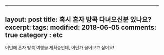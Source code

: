 
---
layout: post
title: 혹시 혼자 방콕 다녀오신분 있나요?
excerpt:
tags: 
modified: 2018-06-05
comments: true
category : etc
---
이번에 혼자 방콕 여행을 계획중인데, 어떤가 물어보고 싶어요!
